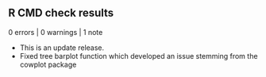 ## R CMD check results

0 errors | 0 warnings | 1 note

* This is an update release.
* Fixed tree barplot function which developed an issue stemming from the cowplot package

